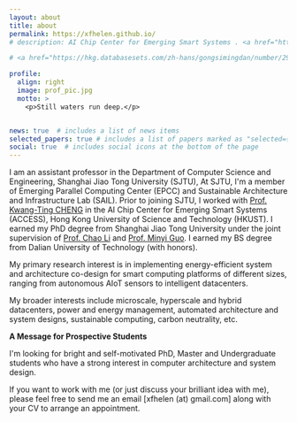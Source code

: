```yaml
---
layout: about
title: about
permalink: https://xfhelen.github.io/
# description: AI Chip Center for Emerging Smart Systems . <a href="https://hkust.edu.hk/">Hong Kong University of Science and Technology</a> . Hong Kong Science Park . Pak Shek Kok . Hong Kong.

# <a href="https://hkg.databasesets.com/zh-hans/gongsimingdan/number/2927539">

profile:
  align: right
  image: prof_pic.jpg
  motto: >
    <p>Still waters run deep.</p>


news: true  # includes a list of news items
selected_papers: true # includes a list of papers marked as "selected={true}"
social: true  # includes social icons at the bottom of the page
---
```


I am an assistant professor in the Department of Computer Science and Engineering, Shanghai Jiao Tong University (SJTU),  At SJTU, I'm a member of Emerging Parallel Computing Center (EPCC) and Sustainable Architecture and Infrastructure Lab (SAIL). Prior to joining SJTU, I worked with <a href="https://seng.hkust.edu.hk/about/people/faculty/tim-kwang-ting-cheng">Prof. Kwang-Ting CHENG</a> in the AI Chip Center for Emerging Smart Systems (ACCESS), Hong Kong University of Science and Technology (HKUST). I earned my PhD degree from Shanghai Jiao Tong University under the joint supervision of <a href="https://www.cs.sjtu.edu.cn/~lichao/index.html">Prof. Chao Li</a> and  <a href="https://www.cs.sjtu.edu.cn/~guo-my">Prof. Minyi Guo</a>. I earned my BS degree from Dalian University of Technology (with honors).

 

<!-- Before joining SJTU, I was a Post-doctoral Fellow in AI Chip Center for Emerging Smart Systems (ACCESS), working with <a href="https://seng.hkust.edu.hk/about/people/faculty/tim-kwang-ting-cheng">Prof. Kwang-Ting CHENG</a>. I received my PhD degree from Shanghai Jiao Tong University under the joint supervision of <a href="https://www.cs.sjtu.edu.cn/~lichao/index.html">Prof. Chao Li</a> and  <a href="https://www.cs.sjtu.edu.cn/~guo-my">Prof. Minyi Guo</a>. I earned my BS degree from Dalian University of Technology (with honors). -->


<!-- I am a Full Professor in the Department of Computer Science and Engineering, Shanghai Jiao Tong University (SJTU). At SJTU, I'm a proud member of Emerging Parallel Computing Center (EPCC) and I direct Sustainable Architecture and Infrastructure Lab (SAIL). Prior to joining SJTU, I earned my PhD degree from the University of Florida and my BS degree from Zhejiang University (with honors). -->

<!-- My primary research areas include architecture/system optimization techniques to provide the optimal tradeoff between performance (e.g., latency, accuracy, QoS, etc.) and energy efficiency for computing systems of different sizes including IoT devices, cloud servers, etc. 


My broader research interests include: power/energy management, smart architectures/systems, sustainable computing platforms, available/scalable infrastructures, carbon neutrality, etc. -->


My primary research interest is in implementing energy-efficient system and architecture co-design for smart computing platforms of different sizes, ranging from autonomous AIoT sensors to intelligent datacenters. 


My broader interests include microscale, hyperscale and hybrid datacenters, power and energy management, automated architecture and system designs, sustainable computing, carbon neutrality, etc. 


**A Message for Prospective Students**


I'm looking for bright and self-motivated PhD, Master and Undergraduate students who have a strong interest in computer architecture and system design. 
<!-- I'm interested in new colleagues at all levels: undergraduates and garduddate students (MS/PhD). -->

If you want to work with me (or just discuss your brilliant idea with me), please feel free to send me an email [xfhelen (at) gmail.com] along with your CV to arrange an appointment.
<!-- **I am currently focusing on deploying and implementing highly energy-efficient intelligent datacenters through cross-layer optimization for multi-modal AI applications.** -->

<!-- to design and implement next-genegration, green computers. -->
<!-- also include emerging technologies and evolving applications that could ultimately shape the next-generation computers. -->

<!-- **My research interests include**:

**Highly-Ecient Cloud Platforms**: Architecture design and system optimization for better utilizing power resource to improve performance as well as energy eciency of both existing and emerging applications running on cloud platforms.

**Highly-Available Computer Systems**: Resilient power and energy optimization frameworks for protecting computer systems from a malicious adversary who exploits the vulnerabilities within aggressive power provisioning and management schemes.

**Highly-Scalable Data Centers**: Cross-layer designs of managing various heterogeneous power infrastructures and computing components to put the energy-saving limits of current data centers for supporting scale-out workloads and servers. -->
